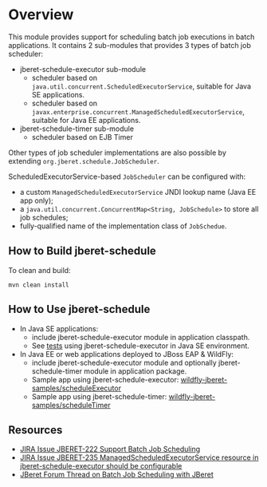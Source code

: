 # Overview

 This module provides support for scheduling batch job executions in batch applications.
 It contains 2 sub-modules that provides 3 types of batch job scheduler:
 
 * jberet-schedule-executor sub-module
    * scheduler based on `java.util.concurrent.ScheduledExecutorService`, suitable for Java SE applications.
    * scheduler based on `javax.enterprise.concurrent.ManagedScheduledExecutorService`, suitable for Java EE applications.
 * jberet-schedule-timer sub-module
    * scheduler based on EJB Timer
  
 Other types of job scheduler implementations are also possible by extending `org.jberet.schedule.JobScheduler`.
 
 ScheduledExecutorService-based `JobScheduler` can be configured with:
 
  * a custom `ManagedScheduledExecutorService` JNDI lookup name (Java EE app only);
  * a `java.util.concurrent.ConcurrentMap<String, JobSchedule>` to store all job schedules;
  * fully-qualified name of the implementation class of `JobSchedue`.


## How to Build jberet-schedule
 
To clean and build:
 
 ``` 
 mvn clean install 
 ```


## How to Use jberet-schedule

* In Java SE applications:
    * include jberet-schedule-executor module in application classpath.
    * See [tests](https://github.com/jberet/jsr352/blob/master/jberet-schedule/jberet-schedule-executor/src/test/java/org/jberet/schedule/ExecutorSchedulerIT.java) using jberet-schedule-executor in Java SE environment.
* In Java EE or web applications deployed to JBoss EAP & WildFly:
    * include jberet-schedule-executor module and optionally jberet-schedule-timer module in application package.
    * Sample app using jberet-schedule-executor: [wildfly-jberet-samples/scheduleExecutor](https://github.com/jberet/jsr352/blob/master/wildfly-jberet-samples/scheduleExecutor)
    * Sample app using jberet-schedule-timer: [wildfly-jberet-samples/scheduleTimer](https://github.com/jberet/jsr352/blob/master/wildfly-jberet-samples/scheduleTimer)

## Resources
* [JIRA Issue JBERET-222 Support Batch Job Scheduling](https://issues.jboss.org/browse/JBERET-222)
* [JIRA Issue JBERET-235 ManagedScheduledExecutorService resource in jberet-schedule-executor should be configurable](https://issues.jboss.org/browse/JBERET-235)
* [JBeret Forum Thread on Batch Job Scheduling with JBeret](https://developer.jboss.org/thread/269527)